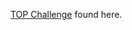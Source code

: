 [TOP Challenge](http://www.theodinproject.com/courses/web-development-101/lessons/html-css) found here.